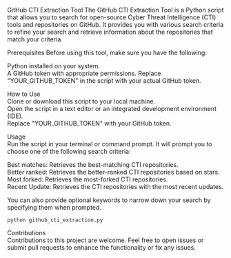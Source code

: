 GitHub CTI Extraction Tool
The GitHub CTI Extraction Tool is a Python script that allows you to search for open-source Cyber Threat Intelligence (CTI) tools and repositories on GitHub. It provides you with various search criteria to refine your search and retrieve information about the repositories that match your criteria.

Prerequisites
Before using this tool, make sure you have the following:

Python installed on your system.  
A GitHub token with appropriate permissions. Replace "YOUR_GITHUB_TOKEN" in the script with your actual GitHub token.  

How to Use  
Clone or download this script to your local machine.  
Open the script in a text editor or an integrated development environment (IDE).  
Replace "YOUR_GITHUB_TOKEN" with your GitHub token.  

Usage    
Run the script in your terminal or command prompt. It will prompt you to choose one of the following search criteria:

Best matches: Retrieves the best-matching CTI repositories.     
Better ranked: Retrieves the better-ranked CTI repositories based on stars.  
Most forked: Retrieves the most-forked CTI repositories.  
Recent Update: Retrieves the CTI repositories with the most recent updates.

You can also provide optional keywords to narrow down your search by specifying them when prompted.

```
python github_cti_extraction.py
```

Contributions  
Contributions to this project are welcome. Feel free to open issues or submit pull requests to enhance the functionality or fix any issues.
